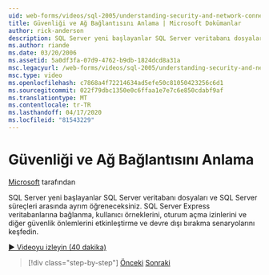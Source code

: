 ```yaml
---
uid: web-forms/videos/sql-2005/understanding-security-and-network-connectivity
title: Güvenliği ve Ağ Bağlantısını Anlama | Microsoft Dokümanlar
author: rick-anderson
description: SQL Server yeni başlayanlar SQL Server veritabanı dosyaları ve SQL Server süreçleri arasında ayrım öğreneceksiniz. SQL Server E'ye bağlanmak için senaryoları keşfedin...
ms.author: riande
ms.date: 03/20/2006
ms.assetid: 5a0df3fa-07d9-4762-b9db-1824dcd8a31a
msc.legacyurl: /web-forms/videos/sql-2005/understanding-security-and-network-connectivity
msc.type: video
ms.openlocfilehash: c7868a4f72214634ad5efe50c81050423256c6d1
ms.sourcegitcommit: 022f79dbc1350e0c6ffaa1e7e7c6e850cdabf9af
ms.translationtype: MT
ms.contentlocale: tr-TR
ms.lasthandoff: 04/17/2020
ms.locfileid: "81543229"
---
```

# <a name="understanding-security-and-network-connectivity"></a>Güvenliği ve Ağ Bağlantısını Anlama

[Microsoft](https://github.com/microsoft) tarafından

SQL Server yeni başlayanlar SQL Server veritabanı dosyaları ve SQL Server süreçleri arasında ayrım öğreneceksiniz. SQL Server Express veritabanlarına bağlanma, kullanıcı örneklerini, oturum açma izinlerini ve diğer güvenlik önlemlerini etkinleştirme ve devre dışı bırakma senaryolarını keşfedin.

[&#9654; Videoyu izleyin (40 dakika)](https://channel9.msdn.com/Blogs/ASP-NET-Site-Videos/understanding-security-and-network-connectivity)

> [!div class="step-by-step"]
> [Önceki](more-structured-query-language.md)
> [Sonraki](connecting-your-web-application-to-sql-server-2005-express-edition.md)
